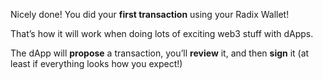 Nicely done! You did your **first transaction** using your Radix Wallet!

That’s how it will work when doing lots of exciting web3 stuff with dApps.

The dApp will **propose** a transaction, you’ll **review** it, and then **sign** it (at least if everything looks how you expect!)
